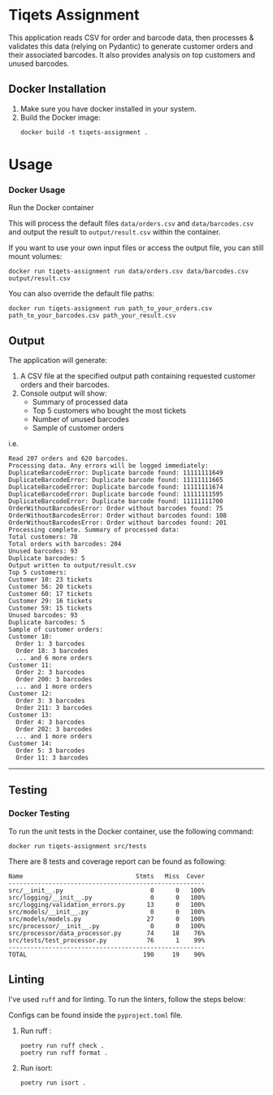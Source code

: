 # Tiqets Assignment

This application reads CSV for order and barcode data, then processes & validates this data (relying on Pydantic) to generate customer orders and their associated barcodes. It also provides analysis on top customers and unused barcodes.


## Docker Installation

1. Make sure you have docker installed in your system.
2. Build the Docker image:
   ```
   docker build -t tiqets-assignment .
   ```

# Usage



### Docker Usage

Run the Docker container

This will process the default files `data/orders.csv` and `data/barcodes.csv` and output the result to `output/result.csv` within the container.

If you want to use your own input files or access the output file, you can still mount volumes:


```
docker run tiqets-assignment run data/orders.csv data/barcodes.csv output/result.csv
```
You can also override the default file paths:

```
docker run tiqets-assignment run path_to_your_orders.csv path_to_your_barcodes.csv path_your_result.csv
```
## Output

The application will generate:

1. A CSV file at the specified output path containing requested customer orders and their barcodes.
2. Console output will show:
   - Summary of processed data
   - Top 5 customers who bought the most tickets
   - Number of unused barcodes
   - Sample of customer orders

i.e.
     
```
Read 207 orders and 620 barcodes.
Processing data. Any errors will be logged immediately:
DuplicateBarcodeError: Duplicate barcode found: 11111111649
DuplicateBarcodeError: Duplicate barcode found: 11111111665
DuplicateBarcodeError: Duplicate barcode found: 11111111674
DuplicateBarcodeError: Duplicate barcode found: 11111111595
DuplicateBarcodeError: Duplicate barcode found: 11111111700
OrderWithoutBarcodesError: Order without barcodes found: 75
OrderWithoutBarcodesError: Order without barcodes found: 108
OrderWithoutBarcodesError: Order without barcodes found: 201
Processing complete. Summary of processed data:
Total customers: 78
Total orders with barcodes: 204
Unused barcodes: 93
Duplicate barcodes: 5
Output written to output/result.csv
Top 5 customers:
Customer 10: 23 tickets
Customer 56: 20 tickets
Customer 60: 17 tickets
Customer 29: 16 tickets
Customer 59: 15 tickets
Unused barcodes: 93
Duplicate barcodes: 5
Sample of customer orders:
Customer 10:
  Order 1: 3 barcodes
  Order 18: 3 barcodes
  ... and 6 more orders
Customer 11:
  Order 2: 3 barcodes
  Order 200: 3 barcodes
  ... and 1 more orders
Customer 12:
  Order 3: 3 barcodes
  Order 211: 3 barcodes
Customer 13:
  Order 4: 3 barcodes
  Order 202: 3 barcodes
  ... and 1 more orders
Customer 14:
  Order 5: 3 barcodes
  Order 11: 3 barcodes

```
---

## Testing


### Docker Testing

To run the unit tests in the Docker container, use the following command:


```
docker run tiqets-assignment src/tests
```
There are 8 tests and coverage report can be found as following:
```
Name                               Stmts   Miss  Cover
------------------------------------------------------
src/__init__.py                        0      0   100%
src/logging/__init__.py                0      0   100%
src/logging/validation_errors.py      13      0   100%
src/models/__init__.py                 0      0   100%
src/models/models.py                  27      0   100%
src/processor/__init__.py              0      0   100%
src/processor/data_processor.py       74     18    76%
src/tests/test_processor.py           76      1    99%
------------------------------------------------------
TOTAL                                190     19    90%

```


## Linting

I've used `ruff` and for linting. To run the linters, follow the steps below:

Configs can be found inside the `pyproject.toml` file.

1. Run ruff :
   ```
   poetry run ruff check .
   poetry run ruff format .
   ```

2. Run isort:
   ```
   poetry run isort .
   ```
